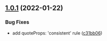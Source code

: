 ## [1.0.1](https://github.com/sweetalert2/prettier-config/compare/v1.0.0...v1.0.1) (2022-01-22)


### Bug Fixes

* add quoteProps: 'consistent' rule ([c31bb06](https://github.com/sweetalert2/prettier-config/commit/c31bb06c544a3de6fa0469b678559f5f06ecc622))

